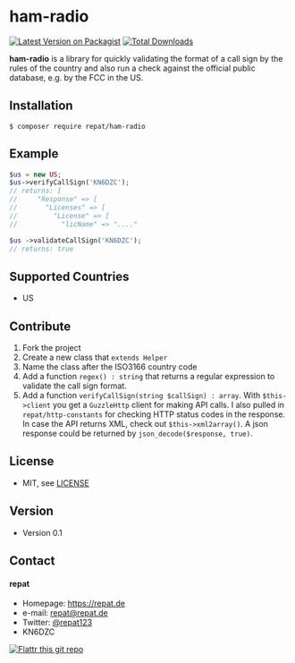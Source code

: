 # ham-radio
[![Latest Version on Packagist](https://img.shields.io/packagist/v/repat/ham-radio.svg?style=flat-square)](https://packagist.org/packages/repat/ham-radio)
[![Total Downloads](https://img.shields.io/packagist/dt/repat/ham-radio.svg?style=flat-square)](https://packagist.org/packages/repat/ham-radio)

**ham-radio** is a library for quickly validating the format of a call sign by the rules of the country and also run a check against the official public database, e.g. by the FCC in the US.

## Installation
`$ composer require repat/ham-radio`

## Example
```php
$us = new US;
$us->verifyCallSign('KN6DZC');
// returns: [
//     "Response" => [
//       "Licenses" => [
//         "License" => [
//           "licName" => "...."

$us ->validateCallSign('KN6DZC');
// returns: true
```

## Supported Countries
* US

## Contribute
1. Fork the project
2. Create a new class that `extends Helper`
3. Name the class after the ISO3166 country code
4. Add a function `regex() : string` that returns a regular expression to validate the call sign format.
5. Add a function `verifyCallSign(string $callSign) : array`. With `$this->client` you get a `GuzzleHttp`  client for making API calls. I also pulled in `repat/http-constants` for checking HTTP status codes in the response. In case the API returns XML, check out `$this->xml2array()`. A json response could be returned by `json_decode($response, true)`.

## License
* MIT, see [LICENSE](https://github.com/repat/ham-radio/blob/master/LICENSE)

## Version
* Version 0.1

## Contact
#### repat
* Homepage: https://repat.de
* e-mail: repat@repat.de
* Twitter: [@repat123](https://twitter.com/repat123 "repat123 on twitter")
* KN6DZC

[![Flattr this git repo](http://api.flattr.com/button/flattr-badge-large.png)](https://flattr.com/submit/auto?user_id=repat&url=https://github.com/repat/ham-radio&title=ham-radio&language=&tags=github&category=software)
